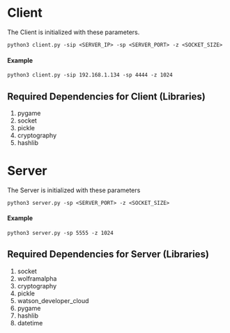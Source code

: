 # Client

The Client is initialized with these parameters.

`python3 client.py -sip <SERVER_IP> -sp <SERVER_PORT> -z <SOCKET_SIZE>`

#### Example

`python3 client.py -sip 192.168.1.134 -sp 4444 -z 1024`

## Required Dependencies for Client (Libraries)

1. pygame
2. socket
3. pickle
4. cryptography
5. hashlib

# Server

The Server is initialized with these parameters

`python3 server.py -sp <SERVER_PORT> -z <SOCKET_SIZE>`

#### Example

`python3 server.py -sp 5555 -z 1024`

## Required Dependencies for Server (Libraries)

1. socket
2. wolframalpha
3. cryptography
4. pickle
5. watson_developer_cloud
6. pygame
7. hashlib
8. datetime
